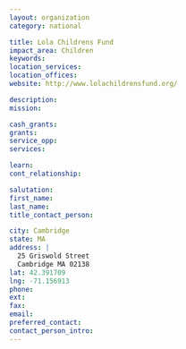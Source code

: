 ```yaml
---
layout: organization
category: national

title: Lola Childrens Fund
impact_area: Children
keywords: 
location_services: 
location_offices: 
website: http://www.lolachildrensfund.org/

description: 
mission: 

cash_grants: 
grants: 
service_opp: 
services: 

learn: 
cont_relationship: 

salutation: 
first_name: 
last_name: 
title_contact_person: 

city: Cambridge
state: MA
address: |
  25 Griswold Street  
  Cambridge MA 02138
lat: 42.391709
lng: -71.156913
phone: 
ext: 
fax: 
email: 
preferred_contact: 
contact_person_intro: 
---
```

